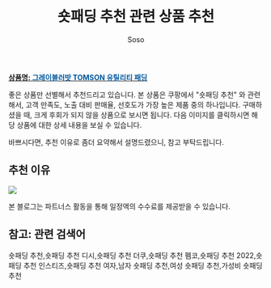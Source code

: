 ﻿---
layout: post
title:  "숏패딩 추천 관련 상품 추천"
author: Soso
categories: [ 패션의류 ]
tags: [숏패딩 추천,숏패딩 추천 디시,숏패딩 추천 더쿠,숏패딩 추천 펨코,숏패딩 추천 2022,숏패딩 추천 인스티즈,숏패딩 추천 여자,남자 숏패딩 추천,여성 숏패딩 추천,가성비 숏패딩 추천]
image: https://ads-partners.coupang.com/image1/uO0W9XOCUxJWDF-GuMuqU-thI8lY6xws3IU-m45oRSAbXLDw0ekCI0DGwMkbU4l4J39iLVtDVe879ZfeGnHiarVqEMUWHS-2p4paX2EvyembhwqgcsI1uby76Or55A3ymtq22WzrEb2arzuP89jh0sMZ5-3WdrKRNmFA7amkrja4XBXyd_PRrghJl24f4EKRwcGnSLksK4D4diTWhEilIBJGtIJpvnNHaPUWNUWwiC_-_TvGZmXdN-RdkOC5BwD5JhKgknBYOUqpA100-1w_PcBoIyCu52w-knR8wradD5o1lx03nQ== 
description: "쿠팡에서 숏패딩 추천 관련 상품으로 가장 고객 선호도가 높은 제품 중 하나입니다."
---

<a href="https://link.coupang.com/re/AFFSDP?lptag=AF5673682&pageKey=7660406822&itemId=20407014456&vendorItemId=87489182177&traceid=V0-153-ac3db9284113aa4c&clickBeacon=O92tU19lAL%2BzYqvDQixt9kmSrxeifrZYC85nY%2F2si3VhUokzbFB66X0HwJyw7dE2vm%2FpDe3m0qYcU%2FfvDY%2BGPi%2FF0j0IBXIoOdofuI5lo7x1hID7HElVCyNuy6FGXQv35Old%2FnrKE13kAMLvKKxS6ME8iZEHHTg3kcPQxV02IRnqZI6%2F7HdSGoWztepnFrDArI0t%2FWStQOuIc8gzDsxEyjiq0TqUtIQRoiVpcerT1lIeHZLCIhYd%2FL7woTLknUhfgk5wHMaFclptYYELInPaEigb6VLhbDfoRBKFb4HSLO1PGkxhss9aEm9TfVFYIHNFJoBgtSZ2KCK%2B6DRK49RBi%2FvMWrwM6eDntMnYKhq0fAEsEa7GXHTaEr8bUdlhvMnQkpsAz%2BwaLR0apCpAEY3vNVO873F7ihDHduxt5no3sob6bGzjX8A6XEzAigycMAVJZchfaOpokiaVRgdDA64CeGhUJzNa%2BHbfCsKesGOQ4iKHxAqUNSzZ476wUOR%2B8%2FQMiP5AGj87Lu77miVLbSKY5TldW2n33Z%2BoCC7VKgF3HnlpnPVYGuJVkPib9sJRuAASevc%2FKsS7DXOdcZthvEn%2BwBik8XG7KtnpedTaJ0GXOnFk9UEWq61g5DKYSIVu0k3%2BLidtLI5R8bbliEkvpgvU0Qr9kaCoztoGgAFHh2OPYdGv08YmtZTZgmU7rFv00D1nRd2WpEOvj6QQaekKbElAy6DFHgXhEUBO5VWC1H5ZlhGSkt53VAGkE%2FYvn4FAKpRr25vI5DYLmRRPOMiT2cK86B6DSP%2FQR3TtvfQjjqNUousdcZw5OyoQN6vXsfWm%2B0y3HNh2YBxIQcYbsK71100hQK2ilFOAGrl%2F07sW1m0sfyMhlMLyWkmZtYwdeFmCFQ%2Fo&requestid=20231116173810497315314907&token=31850C%7CMIXED"><b>상품명: <font color='#01579B'>그레이블러밧 TOMSON 유틸리티 패딩</font></b></a>

좋은 상품만 선별해서 추천드리고 있습니다.
본 상품은 쿠팡에서 "숏패딩 추천" 와 관련해서, 고객 만족도, 노출 대비 판매율, 선호도가 가장 높은 제품 중의 하나입니다.
구매하셨을 때, 크게 후회가 되지 않을 상품으로 보시면 됩니다. 
다음 이미지를 클릭하시면 해당 상품에 대한 상세 내용을 보실 수 있습니다.

바쁘시다면, 추천 이유로 좀더 요약해서 설명드렸으니, 참고 부탁드립니다.

## 추천 이유 

<a href="https://link.coupang.com/re/AFFSDP?lptag=AF5673682&pageKey=7660406822&itemId=20407014456&vendorItemId=87489182177&traceid=V0-153-ac3db9284113aa4c&clickBeacon=O92tU19lAL%2BzYqvDQixt9kmSrxeifrZYC85nY%2F2si3VhUokzbFB66X0HwJyw7dE2vm%2FpDe3m0qYcU%2FfvDY%2BGPi%2FF0j0IBXIoOdofuI5lo7x1hID7HElVCyNuy6FGXQv35Old%2FnrKE13kAMLvKKxS6ME8iZEHHTg3kcPQxV02IRnqZI6%2F7HdSGoWztepnFrDArI0t%2FWStQOuIc8gzDsxEyjiq0TqUtIQRoiVpcerT1lIeHZLCIhYd%2FL7woTLknUhfgk5wHMaFclptYYELInPaEigb6VLhbDfoRBKFb4HSLO1PGkxhss9aEm9TfVFYIHNFJoBgtSZ2KCK%2B6DRK49RBi%2FvMWrwM6eDntMnYKhq0fAEsEa7GXHTaEr8bUdlhvMnQkpsAz%2BwaLR0apCpAEY3vNVO873F7ihDHduxt5no3sob6bGzjX8A6XEzAigycMAVJZchfaOpokiaVRgdDA64CeGhUJzNa%2BHbfCsKesGOQ4iKHxAqUNSzZ476wUOR%2B8%2FQMiP5AGj87Lu77miVLbSKY5TldW2n33Z%2BoCC7VKgF3HnlpnPVYGuJVkPib9sJRuAASevc%2FKsS7DXOdcZthvEn%2BwBik8XG7KtnpedTaJ0GXOnFk9UEWq61g5DKYSIVu0k3%2BLidtLI5R8bbliEkvpgvU0Qr9kaCoztoGgAFHh2OPYdGv08YmtZTZgmU7rFv00D1nRd2WpEOvj6QQaekKbElAy6DFHgXhEUBO5VWC1H5ZlhGSkt53VAGkE%2FYvn4FAKpRr25vI5DYLmRRPOMiT2cK86B6DSP%2FQR3TtvfQjjqNUousdcZw5OyoQN6vXsfWm%2B0y3HNh2YBxIQcYbsK71100hQK2ilFOAGrl%2F07sW1m0sfyMhlMLyWkmZtYwdeFmCFQ%2Fo&requestid=20231116173810497315314907&token=31850C%7CMIXED"><img src="http://image1.coupangcdn.com/image/vendor_inventory/f2e7/47d5e8486be4d2cea1861e0ef34cf38ed12897d49c9ce915b37a8c823838.jpg"></a> 

본 블로그는 파트너스 활동을 통해 일정액의 수수료를 제공받을 수 있습니다.

## 참고: 관련 검색어    
숏패딩 추천,숏패딩 추천 디시,숏패딩 추천 더쿠,숏패딩 추천 펨코,숏패딩 추천 2022,숏패딩 추천 인스티즈,숏패딩 추천 여자,남자 숏패딩 추천,여성 숏패딩 추천,가성비 숏패딩 추천